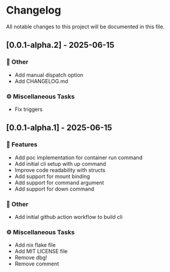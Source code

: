 # Changelog

All notable changes to this project will be documented in this file.

## [0.0.1-alpha.2] - 2025-06-15

### 💼 Other

- Add manual dispatch option
- Add CHANGELOG.md

### ⚙️ Miscellaneous Tasks

- Fix triggers

## [0.0.1-alpha.1] - 2025-06-15

### 🚀 Features

- Add poc implementation for container run command
- Add initial cli setup with up command
- Improve code readability with structs
- Add support for mount binding
- Add support for command argument
- Add support for down command

### 💼 Other

- Add initial github action workflow to build cli

### ⚙️ Miscellaneous Tasks

- Add nix flake file
- Add MIT LICENSE file
- Remove dbg!
- Remove comment

<!-- generated by git-cliff -->
